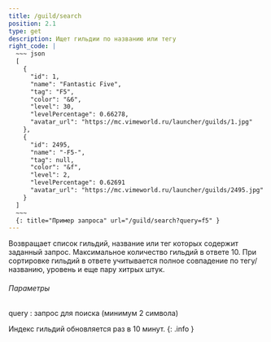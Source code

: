 ```yaml
---
title: /guild/search
position: 2.1
type: get
description: Ищет гильдии по названию или тегу
right_code: |
  ~~~ json
  [
    {
      "id": 1,
      "name": "Fantastic Five",
      "tag": "F5",
      "color": "&6",
      "level": 30,
      "levelPercentage": 0.66278,
      "avatar_url": "https://mc.vimeworld.ru/launcher/guilds/1.jpg"
    },
    {
      "id": 2495,
      "name": "-F5-",
      "tag": null,
      "color": "&f",
      "level": 2,
      "levelPercentage": 0.62691
      "avatar_url": "https://mc.vimeworld.ru/launcher/guilds/2495.jpg"
    }
  ]
  ~~~
  {: title="Пример запроса" url="/guild/search?query=f5" }
---
```


Возвращает список гильдий, название или тег которых содержит заданный запрос. Максимальное количество гильдий в ответе 10.
При сортировке гильдий в ответе учитывается полное совпадение по тегу/названию, уровень и еще пару хитрых штук.

<h6>Параметры</h6>
query
: запрос для поиска (минимум 2 символа)

Индекс гильдий обновляется раз в 10 минут.
{: .info }
